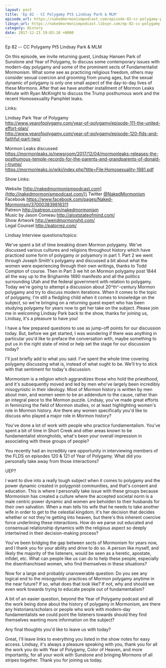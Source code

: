```yaml
---
layout: post
title: 'Ep 82 - CC Polygamy Pt5 Lindsay Park & MLM'
episode_url: https://nakedmormonismpodcast.com/episode-82-cc-polygamy-pt5-lindsay-park-mlm/
libsyn_url: https://nakedmormonismpodcast.libsyn.com/ep-82-cc-polygamy-pt5-lindsay-park-mlm
category: History
date: 2017-12-21 19:03:10 +0000
---
```


Ep 82 -- CC Polygamy Pt5 Lindsay Park & MLM

On this episode, we invite returning guest, Lindsay Hansen Park of
Sunstone and Year of Polygamy, to discuss some contemporary issues with
modern-day polygamy and some of the prominent sects of Fundamentalist
Mormonism. What some see as practicing religious freedom, others may
consider sexual coercion and grooming from young ages, but the sexual
dynamic of polygamy is only one small aspect of the day-to-day lives of
these Mormons. After that we have another installment of Mormon Leaks
Minute with Ryan McKnight to discuss the Trump posthumous work and the
recent Homosexuality Pamphlet leaks.

Links:

Lindsay Park Year of Polygamy\
<http://www.yearofpolygamy.com/year-of-polygamy/episode-111-the-united-effort-plan/>\
<http://www.yearofpolygamy.com/year-of-polygamy/episode-120-flds-and-faithful-part-two/>

Mormon Leaks discussed\
<https://mormonleaks.io/newsroom/2017/12/04/mormonleaks-releases-the-posthumous-temple-records-for-the-parents-and-grandparents-of-donald-j-trump/>\
<https://mormonleaks.io/wiki/index.php?title=File:Homosexuality-1981.pdf>

Show Links:

Website [http://nakedmormonismpodcast.com](http://nakedmormonismpodcast.com/)\
Twitter [\@NakedMormonism](https://twitter.com/NakedMormonism)\
Facebook <https://www.facebook.com/pages/Naked-Mormonism/370003839816311>\
Patreon <http://patreon.com/nakedmormonism>\
Music by Jason Comeau <http://aloststateofmind.com/>\
Show Artwork <http://weirdmormonshit.com/>\
Legal Counsel <http://patorrez.com/>

Lindsay Interview questions/topics:

We've spent a bit of time breaking down Mormon polygamy. We've discussed
various cultures and religions throughout history which have practiced
some form of polygamy or polyamory in part 1. Part 2 we went through
Joseph Smith's polygamy and discussed a bit about what the women were
experiencing through their own writings, thanks to Todd Compton of
course. Then in Part 3 we hit on Mormon polygamy post 1844 all the way
up to the Brighamite 1890 manifesto and all the politics surrounding
Utah and the federal government with relation to polygamy. Today we're
going to attempt a discussion about 20^th^-century Mormon polygamy and
try to discuss modern iterations. When it comes to the topic of
polygamy, I'm still a fledgling child when it comes to knowledge on the
subject, so we're bringing on a returning guest expert who has been
studying polygamy for years now to get her take on the subject. Please
join me in welcoming Lindsay Park back to the show, thanks for joining
us, Lindsay, it's a pleasure to have you!

I have a few prepared questions to use as jump-off points for our
discussion today. But, before we get started, I was wondering if there
was anything in particular you'd like to preface the conversation with,
maybe something to put us in the right state of mind or help set the
stage for our discussion today?

I'll just briefly add to what you said. I've spent the whole time
covering polygamy discussing what is, instead of what ought to be. We'll
try to stick with that sentiment for today's discussion.

Mormonism is a religion which aggrandizes those who hold the priesthood,
and it's subsequently moved and led by men who've largely been
incredibly misogynistic in their ideology. Most of Mormon history is
written by men about men, and women seem to be an addendum to the cause,
rather than an integral piece to the Mormon puzzle. Lindsay, you've made
great efforts in feminizing the field of Mormon studies, or at least
highlighting women's role in Mormon history. Are there any women
specifically you'd like to discuss who played a major role in Mormon
history?

You've done a lot of work with people who practice fundamentalism.
You've spent a bit of time in Short Creek and other areas known to be
fundamentalist strongholds, what's been your overall impression in
associating with these groups of people?

You recently had an incredibly rare opportunity in interviewing members
of the FLDS on episodes 120 & 121 of Year of Polygamy. What did you
personally take away from those interactions?

UEP?

I want to dive into a really tough subject when it comes to polygamy and
the power dynamic created in polygynist communities, and that's consent
and education. This is where I personally take issue with these groups
because Mormonism has created a culture where the accepted societal norm
is a male centric power dynamic and women are beholden to their husbands
for their own salvation. When a man tells his wife that he needs to take
another wife in order to get to the celestial kingdom, it's her decision
that decides whether or not they're getting into heaven, but there's
this inherent coercive force underlining these interactions. How do we
parse out educated and consensual relationship dynamics with the
religious aspect so deeply intertwined in their decision-making process?

You've been bridging the gap between sects of Mormonism for years now,
and I thank you for your ability and drive to do so. A person like
myself, and likely the majority of the listeners, would be seen as a
heretic, apostate, infidel, etc. What can people like us can do to help
these people, especially the disenfranchised women, who find themselves
in these situations?

Now for a large and probably unanswerable question: Do you see any
logical end to the misogynistic practices of Mormon polygamy anytime in
the near future? If so, what does that look like? If not, why and should
we even work towards trying to educate people out of fundamentalism?

A bit of an easier question, beyond the Year of Polygamy podcast and all
the work being done about the history of polygamy in Mormonism, are
there any historians/scholars or people who work with modern-day
fundamentalists we could point the listeners towards should they find
themselves wanting more information on the subject?

Any final thoughts you'd like to leave us with today?

Great, I'll leave links to everything you listed in the show notes for
easy access. Lindsay, it's always a pleasure speaking with you, thank
you for all the work you do with Year of Polygamy, Color of Heaven, and
more importantly, for all your work with Sunstone and bringing Mormons
of all stripes together. Thank you for joining us today.
